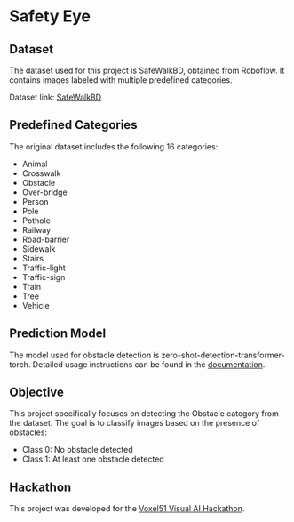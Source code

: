 # Safety Eye

## Dataset

The dataset used for this project is SafeWalkBD, obtained from Roboflow. It contains images labeled with multiple predefined categories.

Dataset link: [SafeWalkBD](https://universe.roboflow.com/safewalkbd/safewalkbd-l8jbn)

## Predefined Categories

The original dataset includes the following 16 categories:
- Animal
- Crosswalk
- Obstacle
- Over-bridge
- Person
- Pole
- Pothole
- Railway
- Road-barrier
- Sidewalk
- Stairs
- Traffic-light
- Traffic-sign
- Train
- Tree
- Vehicle

## Prediction Model

The model used for obstacle detection is zero-shot-detection-transformer-torch. Detailed usage instructions can be found in the [documentation](https://docs.voxel51.com/integrations/huggingface.html#zero-shot-object-detection).

## Objective

This project specifically focuses on detecting the Obstacle category from the dataset. The goal is to classify images based on the presence of obstacles:

- Class 0: No obstacle detected
- Class 1: At least one obstacle detected

## Hackathon

This project was developed for the [Voxel51 Visual AI Hackathon](https://voxel51.com/computer-vision-events/visual-ai-hackathon-march-15-2025/).
